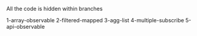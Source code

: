 All the code is hidden within branches

1-array-observable
2-filtered-mapped
3-agg-list
4-multiple-subscribe
5-api-observable